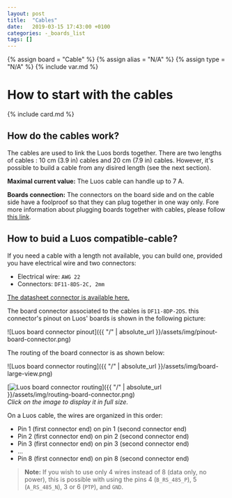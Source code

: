 ```yaml
---
layout: post
title:  "Cables"
date:   2019-03-15 17:43:00 +0100
categories: -_boards_list
tags: []
---
```

{% assign board = "Cable" %}
{% assign alias = "N/A" %}
{% assign type = "N/A" %}
{% include var.md %}

# How to start with the cables
{% include card.md %}

## How do the cables work?

The cables are used to link the Luos bords together. There are two lengths of cables : 10 cm (3.9 in) cables and 20 cm (7.9 in) cables.
However, it's possible to build a cable from any disired length (see the next section).

**Maximal current value:** The Luos cable can handle up to 7 A.

**Boards connection:** The connectors on the board side and on the cable side have a foolproof so that they can plug together in one way only. Fore more information about plugging boards together with cables, please follow [this link](/../integrating_luos/electronic-use#plug).

## How to buid a Luos compatible-cable?

If you need a cable with a length not available, you can build one, provided you have electrical wire and two connectors:

- Electrical wire: `AWG 22`
- Connectors: `DF11-8DS-2C, 2mm`

[The datasheet connector is available here.](https://datasheet.octopart.com/DF11-8DS-2C-Hirose-datasheet-15540170.pdf)

The board connector associated to the cables is `DF11-8DP-2DS`. this connector's pinout on Luos' boards is shown in the following picture:

![Luos board connector pinout]({{ "/" | absolute_url }}/assets/img/pinout-board-connector.png)

The routing of the board connector is as shown below:

![Luos board connector routing]({{ "/" | absolute_url }}/assets/img/board-large-view.png)

[![Luos board connector routing](/assets/img/routing-board-connector-small.png)]({{ "/" | absolute_url }}/assets/img/routing-board-connector.png)
<br />*Click on the image to display it in full size.*

On a Luos cable, the wires are organized in this order:

- Pin 1 (first connector end) on pin 1 (second connector end)
- Pin 2 (first connector end) on pin 2 (second connector end)
- Pin 3 (first connector end) on pin 3 (second connector end)
- ...
- Pin 8 (first connector end) on pin 8 (second connector end)

> **Note:** If you wish to use only 4 wires instead of 8 (data only, no power), this is possible with using the pins 4 (`B_RS_485_P`), 5 (`A_RS_485_N`), 3 or 6 (`PTP`), and `GND`. 
